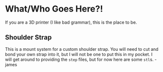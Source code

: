 # What/Who Goes Here?!

If you are a 3D printer (I like bad grammar), this is the place to be.

## Shoulder Strap

This is a mount system for a custom shoulder strap. You will need to cut and bond your own strap into it, but I will not be one to put this in my pocket. I will get around to providing the `step` files, but for now here are some `stl`s.
-james

